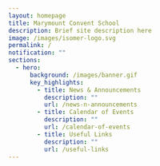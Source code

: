 ```yaml
---
layout: homepage
title: Marymount Convent School
description: Brief site description here
image: /images/isomer-logo.svg
permalink: /
notification: ""
sections:
  - hero:
      background: /images/banner.gif
      key_highlights:
        - title: News & Announcements
          description: ""
          url: /news-n-announcements
        - title: Calendar of Events
          description: ""
          url: /calendar-of-events
        - title: Useful Links
          description: ""
          url: /useful-links
---
```

